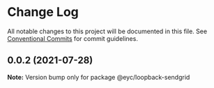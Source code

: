 # Change Log

All notable changes to this project will be documented in this file.
See [Conventional Commits](https://conventionalcommits.org) for commit guidelines.

## 0.0.2 (2021-07-28)

**Note:** Version bump only for package @eyc/loopback-sendgrid
